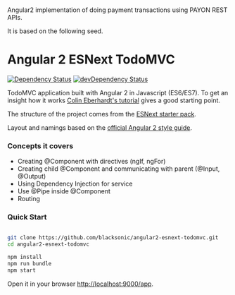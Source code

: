 ###
Angular2 implementation of doing payment transactions using PAYON REST APIs.

It is based on the following seed.

# Angular 2 ESNext TodoMVC
[![Dependency Status](https://david-dm.org/blacksonic/angular2-esnext-todomvc.svg)](https://david-dm.org/blacksonic/angular2-esnext-todomvc)
[![devDependency Status](https://david-dm.org/blacksonic/angular2-esnext-todomvc/dev-status.svg)](https://david-dm.org/blacksonic/angular2-esnext-todomvc#info=devDependencies)

TodoMVC application built with Angular 2 in Javascript (ES6/ES7).
To get an insight how it works [Colin Eberhardt's tutorial](http://blog.scottlogic.com/2015/12/07/angular-2.html) gives a good starting point.

The structure of the project comes from the [ESNext starter pack](https://github.com/blacksonic/angular2-esnext-starter).

Layout and namings based on the [official Angular 2 style guide](https://angular.io/styleguide).

### Concepts it covers

- Creating @Component with directives (ngIf, ngFor)
- Creating child @Component and communicating with parent (@Input, @Output)
- Using Dependency Injection for service
- Use @Pipe inside @Component
- Routing

### Quick Start

```bash

git clone https://github.com/blacksonic/angular2-esnext-todomvc.git
cd angular2-esnext-todomvc

npm install
npm run bundle
npm start

```

Open it in your browser [http://localhost:9000/app](http://localhost:9000/app).
